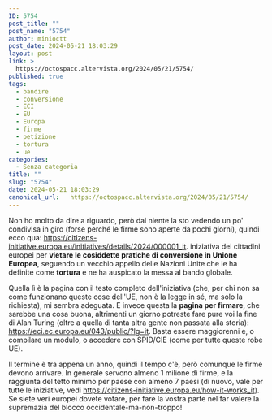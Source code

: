 ```yaml
---
ID: 5754
post_title: ""
post_name: "5754"
author: minioctt
post_date: 2024-05-21 18:03:29
layout: post
link: >
  https://octospacc.altervista.org/2024/05/21/5754/
published: true
tags:
  - bandire
  - conversione
  - ECI
  - EU
  - Europa
  - firme
  - petizione
  - tortura
  - ue
categories:
  - Senza categoria
title: ""
slug: "5754"
date: 2024-05-21 18:03:29
canonical_url:   https://octospacc.altervista.org/2024/05/21/5754/
---
```

<!-- wp:paragraph -->
<p markdown="1">Non ho molto da dire a riguardo, però dal niente la sto vedendo un po' condivisa in giro (forse perché le firme sono aperte da pochi giorni), quindi ecco qua: <a href="https://citizens-initiative.europa.eu/initiatives/details/2024/000001_it">https://citizens-initiative.europa.eu/initiatives/details/2024/000001_it</a>. iniziativa dei cittadini europei per <strong>vietare le cosiddette pratiche di conversione in Unione Europea</strong>, seguendo un vecchio appello delle Nazioni Unite che le ha definite come <strong>tortura</strong> e ne ha auspicato la messa al bando globale.</p>
<!-- /wp:paragraph -->

<!-- wp:paragraph -->
<p markdown="1">Quella lì è la pagina con il testo completo dell'iniziativa (che, per chi non sa come funzionano queste cose dell'UE, non è la legge in sé, ma solo la richiesta), mi sembra adeguata. E invece questa la <strong>pagina per firmare</strong>, che sarebbe una cosa buona, altrimenti un giorno potreste fare pure voi la fine di Alan Turing (oltre a quella di tanta altra gente non passata alla storia): <a href="https://eci.ec.europa.eu/043/public/?lg=it">https://eci.ec.europa.eu/043/public/?lg=it</a>. Basta essere maggiorenni e, o compilare un modulo, o accedere con SPID/CIE (come per tutte queste robe UE).</p>
<!-- /wp:paragraph -->

<!-- wp:paragraph -->
<p markdown="1">Il termine è tra appena un anno, quindi il tempo c'è, però comunque le firme devono arrivare. In generale servono almeno 1 milione di firme, e la raggiunta del tetto minimo per paese con almeno 7 paesi (di nuovo, vale per tutte le iniziative, vedi <a href="https://citizens-initiative.europa.eu/how-it-works_it">https://citizens-initiative.europa.eu/how-it-works_it</a>). Se siete veri europei dovete votare, per fare la vostra parte nel far valere la supremazia del blocco occidentale-ma-non-troppo!</p>
<!-- /wp:paragraph -->